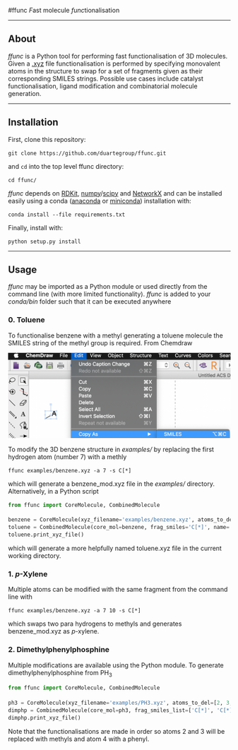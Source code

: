 #ffunc
*F*ast molecule *func*tionalisation
***

## About
_ffunc_ is a Python tool for performing fast functionalisation of 3D molecules. Given
a [.xyz](https://en.wikipedia.org/wiki/XYZ_file_format) file functionalisation is performed
by specifying monovalent atoms in the structure to swap for a set of fragments given as their
corresponding SMILES strings. Possible use cases include catalyst functionalisation, ligand
modification and combinatorial molecule generation.

***
## Installation
First, clone this repository:
```
git clone https://github.com/duartegroup/ffunc.git
```
and `cd` into the top level ffunc directory:
```
cd ffunc/
```
_ffunc_ depends on [RDKit](https://www.rdkit.org), [numpy](https://numpy.org)/[scipy](https://www.scipy.org) 
and [NetworkX](https://networkx.github.io) and can be installed easily using a conda 
([anaconda](https://www.anaconda.com/distribution/) or [miniconda](https://docs.conda.io/en/latest/miniconda.html)) 
installation with:

```
conda install --file requirements.txt
```
Finally, install with:
```
python setup.py install
```

***
## Usage
_ffunc_ may be imported as a Python module or used directly from the command line (with more limited
functionality). _ffunc_ is added to your _conda/bin_ folder such that it can be executed anywhere
 
### 0. Toluene 
To functionalise benzene with a methyl generating a toluene molecule the SMILES string of the methyl group 
is required. From Chemdraw
 
![alt text](ffunc/common/smiles_example.png)

To modify the 3D benzene structure in _examples/_ by replacing the first hydrogen atom (number 7) with a methly
```
ffunc examples/benzene.xyz -a 7 -s C[*]
```
which will generate a benzene_mod.xyz file in the _examples/_ directory. Alternatively, in a Python script 

```python
from ffunc import CoreMolecule, CombinedMolecule

benzene = CoreMolecule(xyz_filename='examples/benzene.xyz', atoms_to_del=[7])
toluene = CombinedMolecule(core_mol=benzene, frag_smiles='C[*]', name='toluene')
toluene.print_xyz_file()
```
which will generate a more helpfully named toluene.xyz file in the current working directory.

### 1. _p_-Xylene
Multiple atoms can be modified with the same fragment from the command line with 
```
ffunc examples/benzene.xyz -a 7 10 -s C[*]
```
which swaps two para hydrogens to methyls and generates benzene_mod.xyz as _p_-xylene.


### 2. Dimethylphenylphosphine

Multiple modifications are available using the Python module. To generate dimethylphenylphosphine
from PH<sub>3</sub> 

```python
from ffunc import CoreMolecule, CombinedMolecule

ph3 = CoreMolecule(xyz_filename='examples/PH3.xyz', atoms_to_del=[2, 3, 4])
dimphp = CombinedMolecule(core_mol=ph3, frag_smiles_list=['C[*]', 'C[*]', '[*]C1=CC=CC=C1'], name='dimphp')
dimphp.print_xyz_file()
```

Note that the functionalisations are made in order so atoms 2 and 3 will be replaced with methyls 
and atom 4 with a phenyl.
